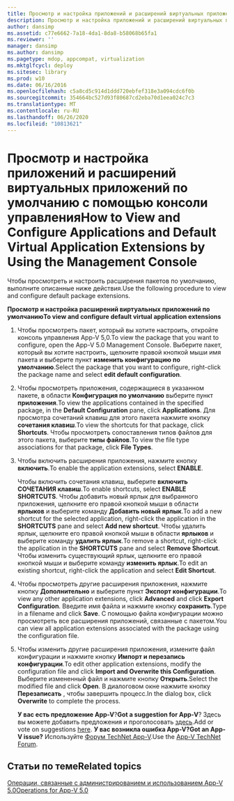 ```yaml
---
title: Просмотр и настройка приложений и расширений виртуальных приложений по умолчанию с помощью консоли управления
description: Просмотр и настройка приложений и расширений виртуальных приложений по умолчанию с помощью консоли управления
author: dansimp
ms.assetid: c77e6662-7a18-4da1-8da8-b58068b65fa1
ms.reviewer: ''
manager: dansimp
ms.author: dansimp
ms.pagetype: mdop, appcompat, virtualization
ms.mktglfcycl: deploy
ms.sitesec: library
ms.prod: w10
ms.date: 06/16/2016
ms.openlocfilehash: c5a8cd5c914d1ddd720ebfef318e3a094cdc6f0b
ms.sourcegitcommit: 354664bc527d93f80687cd2eba70d1eea024c7c3
ms.translationtype: MT
ms.contentlocale: ru-RU
ms.lasthandoff: 06/26/2020
ms.locfileid: "10813621"
---
```

# <span data-ttu-id="71910-103">Просмотр и настройка приложений и расширений виртуальных приложений по умолчанию с помощью консоли управления</span><span class="sxs-lookup"><span data-stu-id="71910-103">How to View and Configure Applications and Default Virtual Application Extensions by Using the Management Console</span></span>


<span data-ttu-id="71910-104">Чтобы просмотреть и настроить расширения пакетов по умолчанию, выполните описанные ниже действия.</span><span class="sxs-lookup"><span data-stu-id="71910-104">Use the following procedure to view and configure default package extensions.</span></span>

**<span data-ttu-id="71910-105">Просмотр и настройка расширений виртуальных приложений по умолчанию</span><span class="sxs-lookup"><span data-stu-id="71910-105">To view and configure default virtual application extensions</span></span>**

1.  <span data-ttu-id="71910-106">Чтобы просмотреть пакет, который вы хотите настроить, откройте консоль управления App-V 5,0.</span><span class="sxs-lookup"><span data-stu-id="71910-106">To view the package that you want to configure, open the App-V 5.0 Management Console.</span></span> <span data-ttu-id="71910-107">Выберите пакет, который вы хотите настроить, щелкните правой кнопкой мыши имя пакета и выберите пункт **изменить конфигурацию по умолчанию**.</span><span class="sxs-lookup"><span data-stu-id="71910-107">Select the package that you want to configure, right-click the package name and select **edit default configuration**.</span></span>

2.  <span data-ttu-id="71910-108">Чтобы просмотреть приложения, содержащиеся в указанном пакете, в области **Конфигурация по умолчанию** выберите пункт **приложения**.</span><span class="sxs-lookup"><span data-stu-id="71910-108">To view the applications contained in the specified package, in the **Default Configuration** pane, click **Applications**.</span></span> <span data-ttu-id="71910-109">Для просмотра сочетаний клавиш для этого пакета нажмите кнопку **сочетания клавиш**.</span><span class="sxs-lookup"><span data-stu-id="71910-109">To view the shortcuts for that package, click **Shortcuts**.</span></span> <span data-ttu-id="71910-110">Чтобы просмотреть сопоставления типов файлов для этого пакета, выберите **типы файлов**.</span><span class="sxs-lookup"><span data-stu-id="71910-110">To view the file type associations for that package, click **File Types**.</span></span>

3.  <span data-ttu-id="71910-111">Чтобы включить расширения приложения, нажмите кнопку **включить**.</span><span class="sxs-lookup"><span data-stu-id="71910-111">To enable the application extensions, select **ENABLE**.</span></span>

    <span data-ttu-id="71910-112">Чтобы включить сочетания клавиш, выберите **включить СОЧЕТАНИЯ клавиш**.</span><span class="sxs-lookup"><span data-stu-id="71910-112">To enable shortcuts, select **ENABLE SHORTCUTS**.</span></span> <span data-ttu-id="71910-113">Чтобы добавить новый ярлык для выбранного приложения, щелкните его правой кнопкой мыши в области **ярлыков** и выберите команду **Добавить новый ярлык**.</span><span class="sxs-lookup"><span data-stu-id="71910-113">To add a new shortcut for the selected application, right-click the application in the **SHORTCUTS** pane and select **Add new shortcut**.</span></span> <span data-ttu-id="71910-114">Чтобы удалить ярлык, щелкните его правой кнопкой мыши в области **ярлыков** и выберите команду **удалить ярлык**.</span><span class="sxs-lookup"><span data-stu-id="71910-114">To remove a shortcut, right-click the application in the **SHORTCUTS** pane and select **Remove Shortcut**.</span></span> <span data-ttu-id="71910-115">Чтобы изменить существующий ярлык, щелкните его правой кнопкой мыши и выберите команду **изменить ярлык**.</span><span class="sxs-lookup"><span data-stu-id="71910-115">To edit an existing shortcut, right-click the application and select **Edit Shortcut**.</span></span>

4.  <span data-ttu-id="71910-116">Чтобы просмотреть другие расширения приложения, нажмите кнопку **Дополнительно** и выберите пункт **Экспорт конфигурации**.</span><span class="sxs-lookup"><span data-stu-id="71910-116">To view any other application extensions, click **Advanced** and click **Export Configuration**.</span></span> <span data-ttu-id="71910-117">Введите имя файла и нажмите кнопку **сохранить**.</span><span class="sxs-lookup"><span data-stu-id="71910-117">Type in a filename and click **Save**.</span></span> <span data-ttu-id="71910-118">С помощью файла конфигурации можно просмотреть все расширения приложений, связанные с пакетом.</span><span class="sxs-lookup"><span data-stu-id="71910-118">You can view all application extensions associated with the package using the configuration file.</span></span>

5.  <span data-ttu-id="71910-119">Чтобы изменить другие расширения приложения, измените файл конфигурации и нажмите кнопку **Импорт и перезапись конфигурации**.</span><span class="sxs-lookup"><span data-stu-id="71910-119">To edit other application extensions, modify the configuration file and click **Import and Overwrite this Configuration**.</span></span> <span data-ttu-id="71910-120">Выберите измененный файл и нажмите кнопку **Открыть**.</span><span class="sxs-lookup"><span data-stu-id="71910-120">Select the modified file and click **Open**.</span></span> <span data-ttu-id="71910-121">В диалоговом окне нажмите кнопку **Перезаписать** , чтобы завершить процесс.</span><span class="sxs-lookup"><span data-stu-id="71910-121">In the dialog box, click **Overwrite** to complete the process.</span></span>

    <span data-ttu-id="71910-122">**У вас есть предложение App-V**?</span><span class="sxs-lookup"><span data-stu-id="71910-122">**Got a suggestion for App-V**?</span></span> <span data-ttu-id="71910-123">Здесь вы можете добавить предложения и проголосовать [здесь](http://appv.uservoice.com/forums/280448-microsoft-application-virtualization).</span><span class="sxs-lookup"><span data-stu-id="71910-123">Add or vote on suggestions [here](http://appv.uservoice.com/forums/280448-microsoft-application-virtualization).</span></span> **<span data-ttu-id="71910-124">У вас возникла ошибка App-V?</span><span class="sxs-lookup"><span data-stu-id="71910-124">Got an App-V issue?</span></span>** <span data-ttu-id="71910-125">Используйте [Форум TechNet App-V](https://social.technet.microsoft.com/Forums/home?forum=mdopappv).</span><span class="sxs-lookup"><span data-stu-id="71910-125">Use the [App-V TechNet Forum](https://social.technet.microsoft.com/Forums/home?forum=mdopappv).</span></span>

## <span data-ttu-id="71910-126">Статьи по теме</span><span class="sxs-lookup"><span data-stu-id="71910-126">Related topics</span></span>


[<span data-ttu-id="71910-127">Операции, связанные с администрированием и использованием App-V 5.0</span><span class="sxs-lookup"><span data-stu-id="71910-127">Operations for App-V 5.0</span></span>](operations-for-app-v-50.md)

 

 





